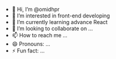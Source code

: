 - 👋 Hi, I’m @omidhpr
- 👀 I’m interested in front-end developing
- 🌱 I’m currently learning advance React 
- 💞️ I’m looking to collaborate on ...
- 📫 How to reach me ...
- 😄 Pronouns: ...
- ⚡ Fun fact: ...

<!---
omidhpr/omidhpr is a ✨ special ✨ repository because its `README.md` (this file) appears on your GitHub profile.
You can click the Preview link to take a look at your changes.
--->
